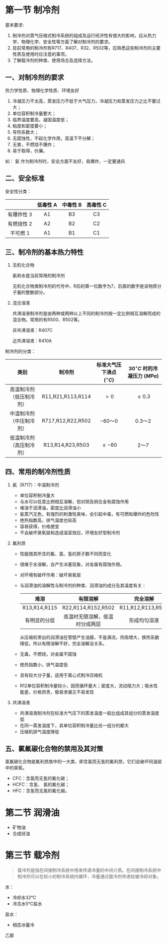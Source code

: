 # 第一节 制冷剂

基本要求:

1. 制冷剂对蒸气压缩式制冷系统的组成及运行经济性有很大的影响，应从热力学、物理化学、安全性等方面了解对制冷剂的要求。
2. 目前常用的制冷剂有R717、R407、R32、R502等，应熟悉这些制冷剂的主要性质及使用时应注意的事项。
3. 了解载冷剂的种类、使用场合及选择方法。

## 一、对制冷剂的要求

热力学性质、物理化学性质、环境友好

1. 冷凝压力不太高，蒸发压力不低于大气压力，冷凝压力和蒸发压力之比不要过大；
2. 单位容积制冷量要大；
3. 临界温度要高，凝固温度低；
4. 粘度和密度要小；
5. 导热系数大；
6. 无腐蚀性，不起化学作用，高温下不分解；
7. 无害，不燃烧不爆炸；
8. 易于取得，价廉。

如： 氨 作为制冷剂时，安全方面不友好，易爆炸，一定要通风

## 二、安全标准

安全性分类：

|            | 低毒性 A | 中毒性 B | 高毒性 C |
| :--------: | :------: | :------: | :------: |
| 有爆炸性 3 |    A1    |    B3    |    C3    |
| 有燃烧性 2 |    A2    |    B2    |    C2    |
|  不可燃 1  |    A1    |    B1    |    C1    |

## 三、制冷剂的基本热力特性

1. 无机化合物

   氨和水是当前常用的制冷剂

   无机化合物类制冷剂的代号中，R后的第一位数字为7，后面的数字是该物质分子量的整数部分。

2. 混合溶液

   共沸溶液制冷剂是由两种或两种以上不同的制冷剂按一定比例相互溶解而成的混合物。常用的有R500、R502等。

   非共沸溶液：R407C

   近共沸溶液：R410A

制冷剂的分类：

|           类别           |      制冷剂       | 标准大气压下沸点 $(^\circ C)$ | $30^\circ C$ 时的冷凝压力 $(MPa)$ |
| :----------------------: | :---------------: | :---------------------------: | :-------------------------------: |
| 高温制冷剂（低压制冷剂） | R11,R21,R113,R114 |             $>0$              |            $\leq 0.3$             |
| 中温制冷剂（中压制冷剂） | R717,R12,R22,R502 |           $-60～0$            |             $0.3～2$              |
| 低温制冷剂（高压制冷剂） | R13,R14,R23,R503  |           $\leq-60$           |              $2～7$               |

## 四、常用的制冷剂性质

1. 氨（R717）：中温制冷剂

   * 单位容积制冷量大
   * 与水可以任意比例相互溶解，但对铜及铜合金有腐蚀作用
   * 难溶于润滑油，密度比润滑油小
   * 氨蒸汽无色，有强烈的刺激性臭味，会引起中毒，有可燃和爆炸的危险性
   * 绝热指数高，排气温度也较高
   * 容易获得，价格便宜
   * 不会破坏臭氧层和造成温室效应，环境友好型制冷剂

2. 氟利昂

   * 性能随其所含的氟、氯、氢的原子数不同而变化

   * 很难于水溶解，会产生冰塞现象，对金属有腐蚀作用。

   * 对环境有破坏作用：破坏臭氧层

   * 与润滑油的溶解性与制冷剂的种类、润滑油的成分及其温度有关：

     |     难溶     |            有限溶解            |     完全溶解      |
     | :----------: | :----------------------------: | :---------------: |
     | R13,R14,R115 |       R22,R114,R152,R502       | R11,R12,R113,R500 |
     | 有明显的分层 | 高温时无限溶解，低温时分成两层 |   形成均匀溶液    |

     从压缩机带出的润滑油在管壁产生油膜，不是满流，热阻增大，换热系数降低，所以有限溶解不好，完全溶解没关系。

   * 无毒，不燃烧，对金属不腐蚀

   * 绝热指数小，排气温度低

   * 具有较大分子量，适用于离心式制冷压缩机

   * R12单位容积制冷量较小，因而循环量大；密度大，流动阻力大；吸水性能差，价格昂贵，极易渗漏又不易发现

3. 共沸溶液

   * 共沸溶液制冷剂在标准大气压下的蒸发温度一般比组成其组分的蒸发温度低
   * 在同一蒸发温度下，其单位容积制冷量比任一组分的都大
   * 压缩机排气温度降低

## 五、氯氟碳化合物的禁用及其对策

氯氟碳化合物是氟利昂族中的一大类，即含氯而无氢的氟利昂，它们会破坏同温层中的臭氧。

* CFC：含氯而无氢的氟化碳；
* HCFC：含氢、 氯的氟化碳；
* HFC：含氢而无氯的氟化碳。

# 第二节 润滑油

* 矿物油
* 合成烃油

# 第三节 载冷剂

> 载冷剂是指在间接制冷系统中用来传递冷量的中间介质。在间接制冷系统中制冷剂可以在较小的制冷系统内循环，冷量通过载冷剂传递给被冷却对象。

水：

* 冷却水32℃
* 冷冻水5℃盐水

盐水：

* 相态冰蓄冷

乙醇